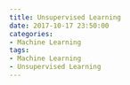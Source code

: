 ```yaml
---
title: Unsupervised Learning
date: 2017-10-17 23:50:00
categories:
- Machine Learning
tags:
- Machine Learning
- Unsupervised Learning
---
```



